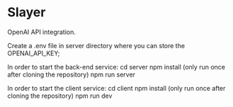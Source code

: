 # Slayer

OpenAI API integration.

Create a .env file in server directory where you can store the OPENAI_API_KEY;

In order to start the back-end service:
cd server
npm install (only run once after cloning the repository)
npm run server

In order to start the client service:
cd client
npm install (only run once after cloning the repository)
npm run dev
